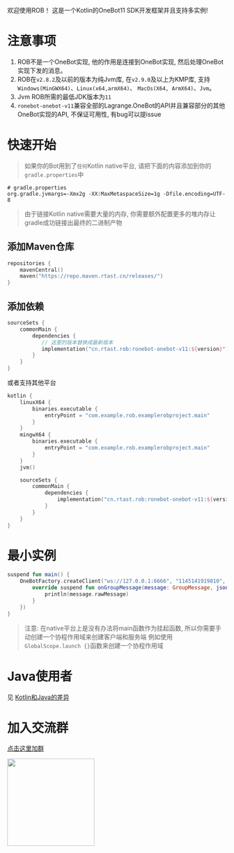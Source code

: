 欢迎使用ROB！ 这是一个Kotlin的OneBot11 SDK开发框架并且支持多实例!

# 注意事项

1. ROB不是一个OneBot实现, 他的作用是连接到OneBot实现, 然后处理OneBot实现下发的消息。
2. ROB在`v2.8.2`及以前的版本为纯Jvm库, 在`v2.9.0`及以上为KMP库, 支持`Windows(MinGWX64)`、`Linux(x64,armX64)`、
   `MacOs(X64, ArmX64)`、`Jvm`。
3. Jvm ROB所需的最低JDK版本为`11`
4. `ronebot-onebot-v11`兼容全部的Lagrange.OneBot的API并且兼容部分的其他OneBot实现的API, 不保证可用性, 有bug可以提issue

# 快速开始

> 如果你的Bot用到了`任何`Kotlin native平台, 请把下面的内容添加到你的`gradle.properties`中

```properties
# gradle.properties
org.gradle.jvmargs=-Xmx2g -XX:MaxMetaspaceSize=1g -Dfile.encoding=UTF-8
```

> 由于链接Kotlin native需要大量的内存, 你需要额外配置更多的堆内存让gradle成功链接出最终的二进制产物

## 添加Maven仓库

```kotlin
repositories {
    mavenCentral()
    maven("https://repo.maven.rtast.cn/releases/")
}
```

## 添加依赖

```kotlin
sourceSets {
    commonMain {
        dependencies {
           // 这里的版本替换成最新版本
           implementation("cn.rtast.rob:ronebot-onebot-v11:${version}")
        }
    }
}
```

或者支持其他平台

```kotlin
kotlin {
    linuxX64 {
        binaries.executable {
            entryPoint = "com.example.rob.examplerobproject.main"
        }
    }
    mingwX64 {
        binaries.executable {
            entryPoint = "com.example.rob.examplerobproject.main"
        }
    }
    jvm()

    sourceSets {
        commonMain {
            dependencies {
                implementation("cn.rtast.rob:ronebot-onebot-v11:${version}")
            }
        }
    }
}
```

# 最小实例

```kotlin
suspend fun main() {
    OneBotFactory.createClient("ws://127.0.0.1:6666", "1145141919810", object : OneBotListener {
        override suspend fun onGroupMessage(message: GroupMessage, json: String) {
            println(message.rawMessage)
        }
    })
}
```

> 注意: 在native平台上是没有办法将main函数作为挂起函数, 所以你需要手动创建一个协程作用域来创建客户端和服务端
> 例如使用`GlobalScope.launch {}`函数来创建一个协程作用域

# Java使用者

见 [Kotlin和Java的差异](/docs/onebot11/DifferenceBetweenKotlin)

# 加入交流群

[点击这里加群](https://qm.qq.com/q/KrmU7AjzuC)

<img src="https://github.com/user-attachments/assets/eabd622e-f38d-4541-9e27-7d9623a97805" width="200">
